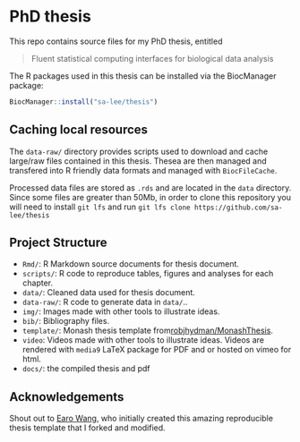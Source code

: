 # PhD thesis 

This repo contains source files for my PhD thesis, entitled 

> Fluent statistical computing interfaces for biological data analysis    

The R packages used in this thesis can be installed 
via the BiocManager package:

```r
BiocManager::install("sa-lee/thesis")
```

## Caching local resources 

The `data-raw/` directory provides scripts used to download and 
cache large/raw files contained in this thesis. Thesea are then managed
and transfered into R friendly data formats and managed with
`BiocFileCache`. 

Processed data files are stored as `.rds` and are located in the `data`
directory. Since some files are greater than 50Mb, in order to clone this repository you will need to install `git lfs` and run `git lfs clone https://github.com/sa-lee/thesis`


## Project Structure

* `Rmd/`: R Markdown source documents for thesis document.
* `scripts/`: R code to reproduce tables, figures and analyses for each chapter.
* `data/`: Cleaned data used for thesis document.
* `data-raw/`: R code to generate data in `data/`..
* `img/`: Images made with other tools to illustrate ideas. 
* `bib/`: Bibliography files.
* `template/`: Monash thesis template from[robjhydman/MonashThesis](https://github.com/robjhyndman/MonashThesis).
* `video`: Videos made with other tools to illustrate ideas. Videos are rendered with `media9` LaTeX package for PDF and or hosted on vimeo for html.
* `docs/`: the compiled thesis and pdf

## Acknowledgements

Shout out to [Earo Wang](https://earo.me), who initially created this amazing
reproducible thesis template that I forked and modified.
